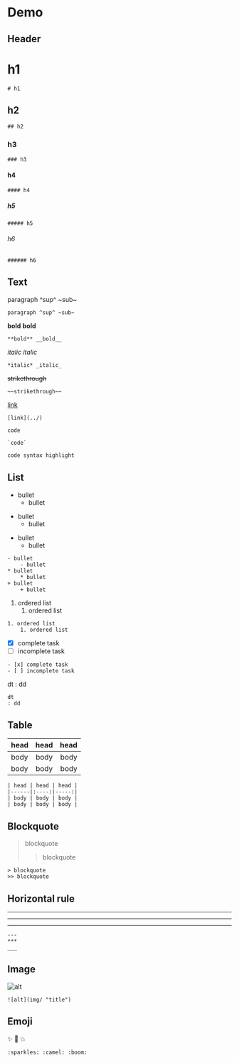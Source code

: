 <link href="css/main.css" rel="stylesheet"></link>

# Demo

## Header

# h1

```
# h1
```

## h2

```
## h2
```

### h3

```
### h3
```

#### h4

```
#### h4
```

##### h5

```
##### h5
```

###### h6

```
###### h6
```



## Text

paragraph ^sup^ ~sub~

```
paragraph ^sup^ ~sub~
```

**bold** __bold__
```
**bold** __bold__
```

*italic* _italic_
```
*italic* _italic_
```

~~strikethrough~~
```
~~strikethrough~~
```

[link](../)
```
[link](../)
```

`code`
```
`code`
```

```js
code syntax highlight
```




## List

- bullet
    - bullet
* bullet
    * bullet
+ bullet
    + bullet

```
- bullet
    - bullet
* bullet
    * bullet
+ bullet
    + bullet
```

1. ordered list
    1. ordered list

```
1. ordered list
    1. ordered list
```

- [x] complete task
- [ ] incomplete task

```
- [x] complete task
- [ ] incomplete task
```

dt
: dd

```
dt
: dd
```


## Table

| head | head | head |
|------|:----:|-----:|
| body | body | body |
| body | body | body |

```
| head | head | head |
|------|:----:|-----:|
| body | body | body |
| body | body | body |
```



## Blockquote

> blockquote
>> blockquote

```
> blockquote
>> blockquote
```


## Horizontal rule

---
***
___

```
---
***
___
```


## Image

![alt](img/ "title")

```
![alt](img/ "title")
```

## Emoji

:sparkles: :camel: :boom:

```
:sparkles: :camel: :boom:
```
